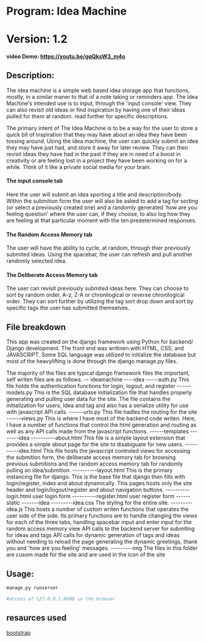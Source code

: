 # Program: Idea Machine
# Version: 1.2

#### video Demo: https://youtu.be/gqQksW3_m4o

## Description:

The idea machine is a simple web based idea storage app that functions, mostly, in a similar maner to that of a note taking or reminders app. The Idea Machine's intended use is to input, through the 'input console' view. They can also revisit old ideas or find inspiration by having one of their ideas pulled for them at random. read further for specific descriptions. 

The primary intent of The Idea Machine is to be a way for the user to store a quick bit of inspiration that they may have about an idea they have been tossing around. Using the idea machine, the user can quickly submit an idea they may have just had, and store it away for later review. They can then revisit ideas they have had in the past if they are in need of a boost in creativity or are feeling lost in a project they have been working on for a while. Think of it like a private social media for your brain.

#### The input console tab
 Here the user will submit an idea sporting a title and description/body. Within the submition form the user will also be asked to add a tag for sorting (or select a previously created one) and a randomly generated 'how are you feeling question' where the user can, if they choose, to also log how they are feeling at that particular moment with the ten predetermined responses. 

#### The Random Access Memory tab
The user will have the ability to cycle, at random, through thier previously submited ideas. Using the spacebar, the user can refresh and pull another randomly selected idea.

#### The Deliberate Access Memory tab
The user can revisit previously submited ideas here. They can choose to sort by random order, A-z, Z-A or chronilogical or reverse chronilogical order. They can sort further by utilizing the tag sort drop down and sort by specific tags the user has submitted themselves.

## File breakdown
 This app was created on the django framework using Python for backend/ Django development. The front end was writinen with HTML, CSS, and JAVASCRIPT. Some SQL language was utilized to initialize the database but most of the heavylifting is done through the django manage.py files.

 The majority of the files are typical django framework files the important, self writen files are as follows.
 -- ideamachine
 ----idea
 -----auth.py
        This file holds the authentication functions for login, logout, and register
------models.py
        This is the SQL database initialization file that handles properly generating and pulling user data for the site. The file contains the initialization for users, Idea and tag and also has a serialize utility for use with javascript API calls.
------urls.py 
        This file hadles the routing for the site
------views.py
        This is where I have most of the backend code writen. Here, I have a number of functions that control the html generation and routing as well as any API calls made from the javascript functions.
 ------templates
 --------idea
 ----------about.html
             This file is a simple layout extension that provides a simple about page for the site to disabiguate for new users.
 ----------idex.html
            This file hosts the javascript controled views for accessing the submition form, the deliberate access memory tab for browsing previous submitions and the random access memory tab for randomly pulling an idea/submition.
 ----------layout.html
            This is the primary instancing file for django. This is the base file that django then fills with login/register, index and about dynamically. This pages hosts only the site header and login/logout/register and about navigation buttons.
 ----------login.html
            user login form
 ----------register.html
            user register form
 ------static
 -------idea
 ---------idea.css
            The styling for the entire site.
 ---------idea.js 
            This hosts a number of custom writen functions that operates the user side of the side.
            Its primary functions are 
                to handle changing the views for each of the three tabs, 
                handling spacebar input and enter input for the random access memory view
                API calls to the backend server for submiting for ideas and tags 
                API calls for dynamic generation of tags and ideas without needing to reload the page
                generating the dynamic greetings, thank you and 'how are you feeling' messages. 
---------img
        The files in this folder are cusom made for the site and are used in the icon of the site

## Usage:
```python
manage.py runserver

#access at 127.0.0.1:8000 in the browser
```

## resaurces used 
[bootstrap](https://getbootstrap.com)